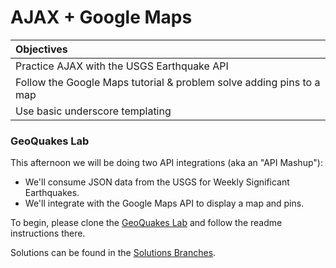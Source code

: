 # AJAX + Google Maps

| Objectives |
| :--- |
| Practice AJAX with the USGS Earthquake API |
| Follow the Google Maps tutorial & problem solve adding pins to a map |
| Use basic underscore templating |

### GeoQuakes Lab

This afternoon we will be doing two API integrations (aka an "API Mashup"):  
- We'll consume JSON data from the USGS for Weekly Significant Earthquakes.
- We'll integrate with the Google Maps API to display a map and pins.

To begin, please clone the [GeoQuakes Lab](https://github.com/sf-wdi-21/geoquakes) and follow the readme instructions there.

Solutions can be found in the [Solutions Branches](https://github.com/sf-wdi-21/geoquakes/branches).
